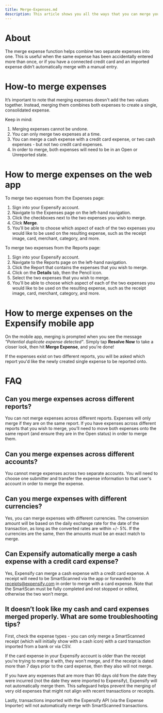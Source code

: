 ```yaml
---
title: Merge-Expenses.md
description: This article shows you all the ways that you can merge your expenses in Expensify!
---
```

<!-- The lines above are required by Jekyll to process the .md file -->

# About
The merge expense function helps combine two separate expenses into one. This is useful when the same expense has been accidentally entered more than once, or if you have a connected credit card and an imported expense didn’t automatically merge with a manual entry. 

# How-to merge expenses
It’s important to note that merging expenses doesn't add the two values together. Instead, merging them combines both expenses to create a single, consolidated expense.

Keep in mind: 
1. Merging expenses cannot be undone.
2. You can only merge two expenses at a time.
3. You can merge a cash expense with a credit card expense, or two cash expenses - but not two credit card expenses.
4. In order to merge, both expenses will need to be in an Open or Unreported state.
# How to merge expenses on the web app
To merge two expenses from the Expenses page:
1. Sign into your Expensify account.
2. Navigate to the Expenses page on the left-hand navigation.
3. Click the checkboxes next to the two expenses you wish to merge.
4. Click **Merge**.
5. You'll be able to choose which aspect of each of the two expenses you would like to be used on the resulting expense, such as the receipt image, card, merchant, category, and more.  

To merge two expenses from the Reports page:
1. Sign into your Expensify account.
2. Navigate to the Reports page on the left-hand navigation.
3. Click the Report that contains the expenses that you wish to merge.
4. Click on the **Details** tab, then the Pencil icon.
5. Select the two expenses that you wish to merge.
6. You'll be able to choose which aspect of each of the two expenses you would like to be used on the resulting expense, such as the receipt image, card, merchant, category, and more.   
# How to merge expenses on the Expensify mobile app
On the mobile app, merging is prompted when you see the message _"Potential duplicate expense detected"_. Simply tap **Resolve Now** to take a closer look, then hit **Merge Expense**, and you're done! 

If the expenses exist on two different reports, you will be asked which report you'd like the newly created single expense to be reported onto.

# FAQ

## Can you merge expenses across different reports?

You can not merge expenses across different reports. Expenses will only merge if they are on the same report. If you have expenses across different reports that you wish to merge, you’ll need to move both expenses onto the same report (and ensure they are in the Open status) in order to merge them.

## Can you merge expenses across different accounts?

You cannot merge expenses across two separate accounts. You will need to choose one submitter and transfer the expense information to that user's account in order to merge the expense.
## Can you merge expenses with different currencies?

Yes, you can merge expenses with different currencies. The conversion amount will be based on the daily exchange rate for the date of the transaction, as long as the converted rates are within +/- 5%. If the currencies are the same, then the amounts must be an exact match to merge.

## Can Expensify automatically merge a cash expense with a credit card expense?

Yes, Expensify can merge a cash expense with a credit card expense. A receipt will need to be SmartScanned via the app or forwarded to receipts@expensify.com in order to merge with a card expense. Note that the SmartScan must be fully completed and not stopped or edited, otherwise the two won’t merge. 

## It doesn’t look like my cash and card expenses merged properly. What are some troubleshooting tips?
First, check the expense types - you can only merge a SmartScanned receipt (which will initially show with a cash icon) with a card transaction imported from a bank or via CSV.  

If the card expense in your Expensify account is older than the receipt you're trying to merge it with, they won't merge, and if the receipt is dated more than 7 days prior to the card expense, then they also will not merge.

If you have any expenses that are more than 90 days old from the date they were incurred (not the date they were imported to Expensify), Expensify will not automatically merge them. This safeguard helps prevent the merging of very old expenses that might not align with recent transactions or receipts.

Lastly, transactions imported with the Expensify API (via the Expense Importer) will not automatically merge with SmartScanned transactions.
